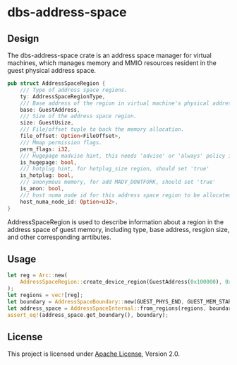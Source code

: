 # dbs-address-space

## Design

The dbs-address-space crate is an address space manager for virtual machines, which manages memory and MMIO resources resident in the guest physical address space.

```rust
pub struct AddressSpaceRegion {
    /// Type of address space regions.
    ty: AddressSpaceRegionType,
    /// Base address of the region in virtual machine's physical address space.
    base: GuestAddress,
    /// Size of the address space region.
    size: GuestUsize,
    /// File/offset tuple to back the memory allocation.
    file_offset: Option<FileOffset>,
    /// Mmap permission flags.
    perm_flags: i32,
    /// Hugepage madvise hint, this needs 'advise' or 'always' policy in host shmem config
    is_hugepage: bool,
    /// hotplug hint, for hotplug_size region, should set 'true'
    is_hotplug: bool,
    /// anonymous memory, for add MADV_DONTFORK, should set 'true'
    is_anon: bool,
    /// host numa node id for this address space region to be allocated from
    host_numa_node_id: Option<u32>,
}
```
AddressSpaceRegion is used to describe information about a region in the address space of guest memory, including type, base address, resgion size, and other corresponding arrtibutes.


## Usage
```rust
let reg = Arc::new(
    AddressSpaceRegion::create_device_region(GuestAddress(0x100000), 0x1000).unwrap(),
);
let regions = vec![reg];
let boundary = AddressSpaceBoundary::new(GUEST_PHYS_END, GUEST_MEM_START, GUEST_MEM_END);
let address_space = AddressSpaceInternal::from_regions(regions, boundary.clone());
assert_eq!(address_space.get_boundary(), boundary);
```

## License

This project is licensed under [Apache License](http://www.apache.org/licenses/LICENSE-2.0), Version 2.0.
